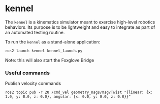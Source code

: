 # kennel

The `kennel` is a kinematics simulator meant to exercise high-level robotics behaviors.
Its purpose is to be lightweight and easy to integrate as part of an automated testing routine.

To run the `kennel` as a stand-alone application:

```bash
ros2 launch kennel kennel_launch.py
```

Note: this will also start the Foxglove Bridge

### Useful commands

Publish velocity commands

```
ros2 topic pub -r 20 /cmd_vel geometry_msgs/msg/Twist "{linear: {x: 1.0, y: 0.0, z: 0.0}, angular: {x: 0.0, y: 0.0, z: 0.0}}"
```
